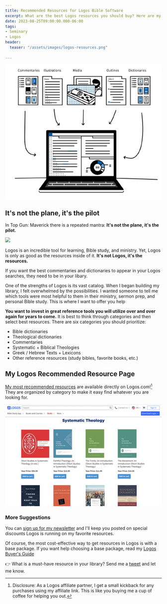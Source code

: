 ```yaml
---
title: Recommended Resources for Logos Bible Software
excerpt: What are the best Logos resources you should buy? Here are my recommendations.
date: 2023-08-25T09:00:00.000-06:00
tags:
- Seminary
- Logos
header:
  teaser: "/assets/images/logos-resources.png"

---
```

![](/assets/images/logos-resources.png) 

## It's not the plane, it's the pilot
In Top Gun: Maverick there is a repeated mantra: **It's not the plane, it's the pilot.**

![](/assets/images/Rooster-top-gun-plane-pilot.GIF)

Logos is an incredible tool for learning, Bible study, and ministry. Yet, Logos is only as good as the resources inside of it. **It's not Logos, it's the resources.**

If you want the best commentaries and dictionaries to appear in your Logos searches, they need to be in your libary. 

One of the strengths of Logos is its vast catalog. When I began building my library, I felt overwhelmed by the possibilities. I wanted someone to tell me which tools were most helpful to them in their ministry, sermon prep, and personal Bible study. This is where I want to offer you help

**You want to invest in great reference tools you will utilize over and over again for years to come.** It is best to think through categories and then select best resources. There are six categories you should prioritize:

* Bible dictionaries
* Theological dictionaries
* Commentaries
* Systematic + Biblical Theologies
* Greek / Hebrew Texts + Lexicons
* Other reference resources (study bibles, favorite books, etc.)

## My Logos Recommended Resource Page
[My most recommended resources](https://partner.logosbible.com/click.track?CID=453900&AFID=467957&nonencodedurl=https://www.logos.com/nickstapleton) are available directly on Logos.com![^1] They are organized by category to make it easy find whatever you are looking for.

[![](/assets/images/IMG_0901.jpeg)](https://partner.logosbible.com/click.track?CID=453900&AFID=467957&nonencodedurl=https://www.logos.com/nickstapleton)

[^1]: Disclosure: As a Logos affiliate partner, I get a small kickback for any purchases using my affiliate link. This is like you buying me a cup of coffee for helping you out.

### More Suggestions

You can [sign up for my newsletter](https://nickstapleton.ck.page) and I'll keep you posted on special discounts Logos is running on my favorite resources. 

Of course, the most cost-effective way to get resources in Logos is with a base package. If you want help choosing a base package, read my [Logos Buyer's Guide](https://www.nickstapleton.me/logos-buyers-guide/) 

<script async data-uid="e75da6f296" src="https://nickstapleton.ck.page/e75da6f296/index.js"></script>

👉 What is a must-have resource in your library? Send me a [tweet](http://www.twitter.com/nickstapleton) and let me know.
